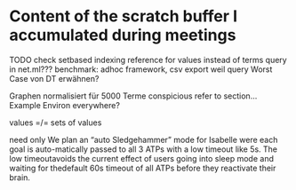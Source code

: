 # Content of the scratch buffer I accumulated during meetings
TODO
check setbased indexing reference for values instead of terms
query in net.ml???
benchmark: adhoc framework, csv export weil query
Worst Case von DT erwähnen?

Graphen normalisiert für 5000 Terme
conspicious refer to section...
Example Environ everywhere?

values =/= sets of values

need only
We plan an “auto Sledgehammer” mode for Isabelle were each goal is auto-matically passed to all 3 ATPs with a low timeout like 5s. The low timeoutavoids the current effect of users going into sleep mode and waiting for thedefault 60s timeout of all ATPs before they reactivate their brain.

